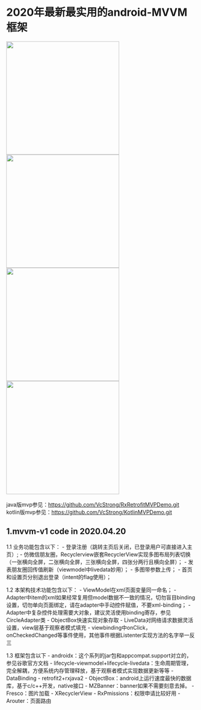 # 2020年最新最实用的android-MVVM框架


<img src="https://github.com/VcStrong/KotlinMVPDemo/blob/master/image/1.jpg" width="300" align=center /><img src="https://github.com/VcStrong/KotlinMVPDemo/blob/master/image/2.jpg" width="300" align=center /><img src="https://github.com/VcStrong/KotlinMVPDemo/blob/master/image/3.jpg" width="300" align=center /><img src="https://github.com/VcStrong/KotlinMVPDemo/blob/master/image/4.jpg" width="300" align=center />
<br/>
<br/>
java版mvp参见：https://github.com/VcStrong/RxRetrofitMVPDemo.git<br/>
kotlin版mvp参见：https://github.com/VcStrong/KotlinMVPDemo.git<br/>

## 1.mvvm-v1 code in 2020.04.20

1.1 业务功能包含以下：
    - 登录注册（跳转主页后关闭，已登录用户可直接进入主页）;
    - 仿微信朋友圈，Recyclerview嵌套RecyclerView实现多图布局列表切换（一张横向全屏，二张横向全屏，三张横向全屏，四张分两行且横向全屏）；
    - 发表朋友圈回传值刷新（viewmodel中livedata妙用）；
    - 多图带参数上传；
    - 首页和设置页分别退出登录（intent的flag使用）；

1.2 本架构技术功能包含以下：
    - ViewModel在xml页面变量同一命名；
    - Adapter中item的xml如果经常复用但model数据不一致的情况，切勿盲目binding设置，切勿单向页面绑定，请在adapter中手动控件赋值，不要xml-binding；
    - Adapter中复杂控件处理需要大对象，建议灵活使用binding寄存，参见CircleAdapter类
    - ObjectBox快速实现对象存取
    - LiveData对网络请求数据灵活设置，view层基于观察者模式填充
    - viewbinding中onClick，onCheckedChanged等事件使用，其他事件根据Listenter实现方法的名字举一反三

1.3 框架包含以下
    - androidx：这个系列的jar包和appcompat.support对立的，参见谷歌官方文档
    - lifecycle-viewmodel+lifecycle-livedata：生命周期管理，完全解耦，方便系统内存管理释放，基于观察者模式实现数据更新等等
    - DataBinding
    - retrofit2+rxjava2
    - ObjectBox：android上运行速度最快的数据库，基于c/c++开发，native接口
    - MZBanner：banner如果不需要刻意去掉。
    - Fresco：图片加载
    - XRecyclerView
    - RxPmissions：权限申请比较好用
    - Arouter：页面路由

